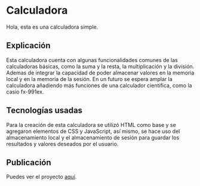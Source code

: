# Calculadora
Hola, esta es una calculadora simple.

## Explicación
Esta calculadora cuenta con algunas funcionalidades comunes de las calculadoras básicas, como la suma y la resta, la multiplicación y la división. Ademas de integrar
la capacidad de poder almacenar valores en la memoria local y en la memoria de la sesión. En un futuro se espera amplar la calculadora añadiendo más funciones de una
calculador cientifica, como la casio fx-991ex.

## Tecnologías usadas
Para la creación de esta calculadora se utilizó HTML como base y se agregaron elementos de CSS y JavaScript, así mismo, se hace uso del almacenamiento local y el almacenamiento de sesión para guardar los resultados y valores deseados por el usuario.


## Publicación
Puedes ver el proyecto [aquí](http://handlebarsjs.com/).
